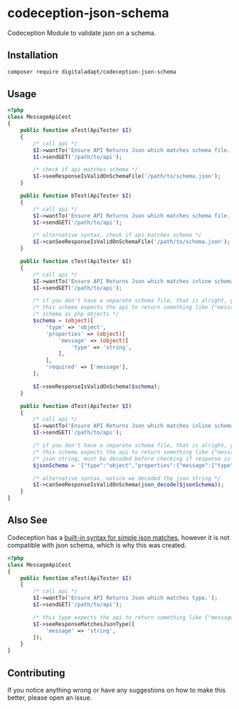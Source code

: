 # codeception-json-schema
Codeception Module to validate json on a schema.

## Installation
```bash
composer require digitaladapt/codeception-json-schema
```

## Usage
```php
<?php
class MessageApiCest
{
    public function aTest(ApiTester $I)
    {
        /* call api */
        $I->wantTo('Ensure API Returns Json which matches schema file.');
        $I->sendGET('/path/to/api');

        /* check if api matches schema */
        $I->seeResponseIsValidOnSchemaFile('/path/to/schema.json');
    }

    public function bTest(ApiTester $I)
    {
        /* call api */
        $I->wantTo('Ensure API Returns Json which matches schema file.');
        $I->sendGET('/path/to/api');

        /* alternative syntax, check if api matches schema */
        $I->canSeeResponseIsValidOnSchemaFile('/path/to/schema.json');
    }

    public function cTest(ApiTester $I)
    {
        /* call api */
        $I->wantTo('Ensure API Returns Json which matches inline schema.');
        $I->sendGET('/path/to/api');

        /* if you don't have a separate schema file, that is alright, you can use inline schema */
        /* this schema expects the api to return something like {"message": "SOME_STRING"} */
        /* schema as php objects */
        $schema = (object)[
            'type' => 'object',
            'properties' => (object)[
                'message' => (object)[
                    'type' => 'string',
                ],
            ],
            'required' => ['message'],
        ];

        $I->seeResponseIsValidOnSchema($schema);
    }

    public function dTest(ApiTester $I)
    {
        /* call api */
        $I->wantTo('Ensure API Returns Json which matches inline schema.');
        $I->sendGET('/path/to/api');

        /* if you don't have a separate schema file, that is alright, you can use inline schema */
        /* this schema expects the api to return something like {"message": "SOME_STRING"} */
        /* json string, must be decoded before checking if response is valid */
        $jsonSchema = '{"type":"object","properties":{"message":{"type":"string"}},"required":["message"]}';

        /* alternative syntax, notice we decoded the json string */
        $I->canSeeResponseIsValidOnSchema(json_decode($jsonSchema));
    }
}
```

## Also See
Codeception has a [built-in syntax for simple json matches](http://codeception.com/docs/modules/REST#seeResponseMatchesJsonType),
however it is not compatible with json schema, which is why this was created.

```php
<?php
class MessageApiCest
{
    public function eTest(ApiTester $I)
    {
        /* call api */
        $I->wantTo('Ensure API Returns Json which matches type.');
        $I->sendGET('/path/to/api');

        /* this type expects the api to return something like {"message": "SOME_STRING"} */
        $I->seeResponseMatchesJsonType([
            'message' => 'string',
        ]);
    }
}
```

## Contributing
If you notice anything wrong or have any suggestions on how to make this better, please open an issue.
